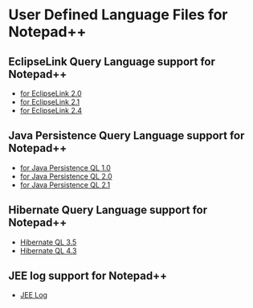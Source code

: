 # User Defined Language Files for Notepad++

EclipseLink Query Language support for Notepad++
---
* [for EclipseLink 2.0](npp.EQL2_0.xml)
* [for EclipseLink 2.1](npp.EQL2_1.xml)
* [for EclipseLink 2.4](npp.EQL2_4.xml)

Java Persistence Query Language support for Notepad++
---
* [for Java Persistence QL 1.0](npp.JPQL1_0.xml)
* [for Java Persistence QL 2.0](npp.JPQL2_0.xml)
* [for Java Persistence QL 2.1](npp.JPQL2_1.xml)

Hibernate Query Language support for Notepad++
---
* [Hibernate QL 3.5](npp.HQL3_5.xml)
* [Hibernate QL 4.3](npp.HQL4_3.xml)

JEE log support for Notepad++
---
* [JEE Log](npp.jeelog.xml)
